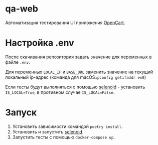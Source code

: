 # qa-web

Автоматизация тестирования UI приложения [OpenCart](https://docs.opencart.com/en-gb/introduction/).


# Настройка .env
После скачивания репозитория задать значение для переменных в файле `.env`. 

Для переменных `LOCAL_IP` и `BASE_URL` заменить значение на текущий локальный ip-адрес (команда для macOS`ipconfig getifaddr en0`)

Если тесты будут выполняться с помощью [selenoid](https://aerokube.com/selenoid/latest/) - установить `IS_LOCAL=True`, в противном случае `IS_LOCAL=False`.

# Запуск
1. Установить зависимости командой `poetry install`.
2. Установить и запустить [selenoid](https://aerokube.com/selenoid/latest/).
3. Запустить тесты с помощью `docker-compose up`.